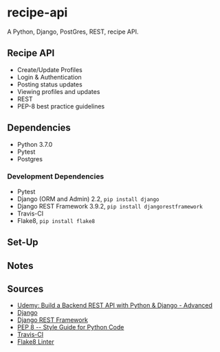 # recipe-api
A Python, Django, PostGres, REST, recipe API.

## Recipe API
- Create/Update Profiles
- Login & Authentication
- Posting status updates
- Viewing profiles and updates
- REST
- PEP-8 best practice guidelines


## Dependencies

- Python 3.7.0
- Pytest
- Postgres

### Development Dependencies

- Pytest
- Django (ORM and Admin) 2.2, `pip install django`
- Django REST Framework 3.9.2, `pip install djangorestframework`
- Travis-CI
- Flake8, `pip install flake8`

## Set-Up



## Notes




## Sources

- [Udemy: Build a Backend REST API with Python & Django - Advanced](https://www.udemy.com/django-python-advanced/)
- [Django](https://www.djangoproject.com/)
- [Django REST Framework](https://www.django-rest-framework.org/)
- [PEP 8 -- Style Guide for Python Code](https://www.python.org/dev/peps/pep-0008/)
- [Travis-CI](https://travis-ci.com/)
- [Flake8 Linter](http://flake8.pycqa.org/en/latest/)


